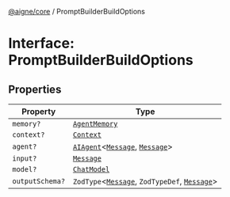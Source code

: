 [@aigne/core](../wiki/Home) / PromptBuilderBuildOptions

# Interface: PromptBuilderBuildOptions

## Properties

| Property                                  | Type                                                                                                                 |
| ----------------------------------------- | -------------------------------------------------------------------------------------------------------------------- |
| <a id="memory"></a> `memory?`             | [`AgentMemory`](../wiki/Class.AgentMemory)                                                                           |
| <a id="context"></a> `context?`           | [`Context`](../wiki/Interface.Context)                                                                               |
| <a id="agent"></a> `agent?`               | [`AIAgent`](../wiki/Class.AIAgent)\<[`Message`](../wiki/TypeAlias.Message), [`Message`](../wiki/TypeAlias.Message)\> |
| <a id="input"></a> `input?`               | [`Message`](../wiki/TypeAlias.Message)                                                                               |
| <a id="model"></a> `model?`               | [`ChatModel`](../wiki/Class.ChatModel)                                                                               |
| <a id="outputschema"></a> `outputSchema?` | `ZodType`\<[`Message`](../wiki/TypeAlias.Message), `ZodTypeDef`, [`Message`](../wiki/TypeAlias.Message)\>            |
